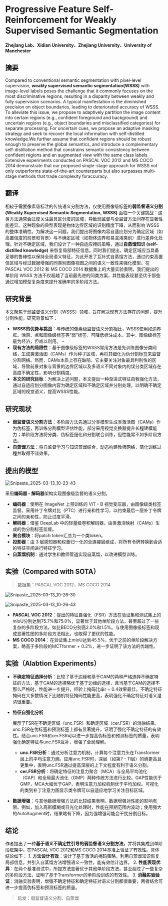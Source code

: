 # Progressive Feature Self-Reinforcement for Weakly Supervised Semantic Segmentation

**Zhejiang Lab、Xidian University、Zhejiang University、University of Manchester**





## 摘要

Compared to conventional semantic segmentation with pixel-level supervision, **weakly supervised semantic segmentation(WSSS)** with image-level labels poses the challenge that it commonly focuses on the most discriminative regions, resulting in a disparity between weakly and fully supervision scenarios. A typical manifestation is the diminished precision on object boundaries, leading to deteriorated accuracy of WSSS. To alleviate this issue, we propose to adaptively partition the image content into certain regions (e.g., confident
foreground and background) and uncertain regions (e.g., object boundaries and misclassified categories) for separate processing. For uncertain cues, we propose an adaptive masking strategy and seek to recover the local information with self-distilled knowledge.We further assume that confident regions should be robust enough to preserve the global semantics, and introduce a complementary self-distillation method that constrains semantic consistency between confident regions and an augmented view with the same class labels. Extensive experiments conducted on PASCAL VOC 2012 and MS COCO 2014 demonstrate that our proposed single-stage approach for WSSS not only outperforms state-of-the-art counterparts but also surpasses multi-stage methods that trade complexity foraccuracy.

## 翻译

相较于需要像素级标注的传统语义分割方法，仅使用图像级标签的**弱监督语义分割 (Weakly Supervised Semantic Segmentation, WSSS)** 面临一个关键挑战：这类方法通常会过度关注最具区分度的区域，导致弱监督与全监督方法间存在显著性能差异。这种现象的典型表现是物体边界区域的识别精度下降，从而影响 WSSS 的整体准确性。为解决这一问题，我们提出将图像内容自适应划分为确定区域（如高置信度的前景和背景）与不确定区域（如物体边界和易混淆类别）进行差异化处理。针对不确定区域，我们设计了一种自适应掩码策略，通过**自蒸馏知识 (self-distilled knowledge)** 来恢复局部特征信息。同时我们提出，确定区域应当具备足够的鲁棒性以保持全局语义特征，为此开发了互补式自蒸馏方法，通过约束高置信区域与经过数据增强的同类别图像视图之间的语义一致性来强化模型。在 PASCAL VOC 2012 和 MS COCO 2014 数据集上的大量实验表明，我们提出的单阶段 WSSS 方法不仅超越了当前最先进的同类方案，其性能表现甚至优于那些通过增加模型复杂度来提升准确率的多阶段方法。

## 研究背景

本文聚焦于弱监督语义分割（WSSS）领域，旨在解决现有方法存在的问题，提升分割性能。研究背景如下：

- **WSSS的优势与挑战**：与传统的像素级监督语义分割相比，WSSS使用如边界框、涂鸦、点和图像级标签等“弱”标签，可降低标注成本。其中，图像级标签最为经济，但难以利用。 -
-  **现有方法的局限性**：基于图像级标签的WSSS常用方法是先训练图像分类网络，生成类激活图（CAMs）作为种子区域，再将其细化为伪分割标签来监督分割网络。然而，CAMs本质上存在缺陷，它主要关注对象最具判别性的区域，导致前景对象与背景的边界区域以及多语义不同对象内的误分类区域存在高度不确定性，影响分割精度。 
-  **本文的研究目标**：为解决上述问题，本文提出一种渐进式特征自我强化方法，通过自适应划分图像内容为确定区域和不确定区域并分别处理，以明确不确定区域的视觉语义，提高WSSS性能。 

## 研究现状

- **弱监督语义分割方法**：多阶段方法先通过分类模型生成类激活图（CAMs）作为伪标签，再训练分割模型评估性能，部分采用视觉变换器提升长程建模能力；单阶段方法将分类、伪标签细化和分割联合训练，但性能常不如多阶段方法。
- **自蒸馏方法**：将自监督学习与知识蒸馏结合，动态构建教师网络，简化训练过程并取得不错效果。

## 提出的模型

![Snipaste_2025-03-13_10-23-43](https://yangyang666.oss-cn-chengdu.aliyuncs.com/images/Snipaste_2025-03-13_10-23-43.png)



采用**编码器 - 解码器**架构实现图像级监督的语义分割。

- **编码器**：使用在 ImageNet 上预训练的 ViT - B 视觉变压器，由图像级类标签监督。采用补丁令牌对比（PTC）进行亲和性学习，以约束最后一层补丁令牌之间的亲和性，防止过度平滑。
- **解码器**：借鉴 DeepLab 中的轻量级卷积解码器，由类激活映射（CAMs）生成的伪分割标签监督。
- **聚合模块**：将patch token汇总为一个类token。
- **投影器**：由 3 层感知器和权重归一化的全连接层组成，将所有令牌转换到合适的特征空间进行特征学习。
- **自蒸馏机制**：通过学生和教师管道实现自蒸馏，以改进模型训练。



## 实验（Compared with SOTA）

> 数据集：PASCAL VOC 2012、MS COCO 2014

![Snipaste_2025-03-13_10-26-30](https://yangyang666.oss-cn-chengdu.aliyuncs.com/images/Snipaste_2025-03-13_10-26-30.png)



![Snipaste_2025-03-13_10-26-43](https://yangyang666.oss-cn-chengdu.aliyuncs.com/images/Snipaste_2025-03-13_10-26-43.png)



- **PASCAL VOC 2012**：提出的特征自强化（FSR）方法在验证集和测试集上的mIoU分别达到75.7%和75.0%，显著优于其他单阶段方法，甚至超过了一些复杂的多阶段方法，如比BECO分别高2.0%和1.5%。与使用图像级标签和现成显著性图的多阶段方法相比，也取得了更优的性能。
- **MS COCO 2014**：在验证集上mIoU达到45.5%，优于之前的单阶段解决方案，略高于多阶段的MCTformer + 0.2%，进一步证明了该方法的优越性。





## 实验（Alabtion Experiments）

- **不确定特征选择分析**：比较了基于边缘和基于CAM的两种严格选择不确定特征的方法，基于CAM的选择略优于基于边缘的选择，且当基于CAM的选择不那么严格时，性能进一步提升，经验上掩码比率r = 0.4效果最佳。不确定特征掩码在大多数情况下比随机特征掩码性能更高，表明强化不确定特征对语义澄清很重要。

- **特征自强化分析**

  展示了FSR在不确定区域（unc.FSR）和确定区域（cer.FSR）的消融结果。unc.FSR在伪标签和预测标签上都有显著提升，证明了强化不确定特征的有效性。结合unc.FSR和cer.FSR可以进一步提高伪标签和预测标签的质量，表明强化确定特征与unc.FSR互补，增强了全局理解。

  - **unc.FSR分析**：通过分析注意力机制，计算每个注意力头在Transformer层上的平均注意力熵。应用unc.FSR时，深层（如第7 - 11层）的熵更高且更集中，表明unc.FSR通过提高深层的上下文程度有利于语义分割。
  - **cer.FSR分析**：将确定特征的注意力聚合（MCA）与全局平均池化（GAP）和全局最大池化（GMP）两种传统方法进行比较。GAP性能优于GMP，MCA大幅优于GAP，表明注意力加权机制优于平均加权。可视化的类到补丁注意力图显示类令牌可以自适应地学习关注目标区域。

- **数据增强**：与其他数据增强方法的比较结果表明，数据增强对性能的影响有限。例如，加入高斯模糊或日光化处理时，性能在预期范围内波动；使用强大的AutoAugment时，结果略有下降，因为强增强可能会干扰分割目标。



## 结论

作者提出了一种**基于语义不确定性引导的弱监督语义分割方法**，并将其集成到单阶段框架中，在PASCAL VOC 2012和MS COCO 2014基准上验证了有效性。具体结论如下： 1. **方法设计有效**：设计了基于激活的掩码策略，利用自蒸馏知识恢复局部信息，并引入自蒸馏方法增强语义一致性，能有效估计边界。 2. **性能表现优异**：在两个基准测试中，所提方法显著优于其他单阶段方法，甚至超过了一些复杂的多阶段方法，证明了基于Transformer的单阶段训练的有效性。 3. **消融实验验证**：消融实验表明，增强不确定特征和确定特征对语义分割都很重要，两者结合可进一步提高伪标签和预测标签的质量。 



> 启发：弱监督语义分割、自蒸馏


